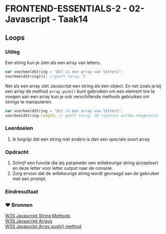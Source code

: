 # FRONTEND-ESSENTIALS-2 - 02-Javascript - Taak14

## Loops

### Uitleg

Een string kun je zien als een array van letters. 

```js
var voorbeeldString = "Dit is een array van letters";
voorbeeldString[0]; //geeft terug: D
```
Net als een array ziet Javascript een string als een object. En net zoals je bij een array de method `array.push()` kunt gebruiken om een element toe te voegen aan een array kun je ook verschillende methods gebruiken om strings te manipuleren.

```js
var voorbeeldString = "Dit is een array van letters";
voorbeeldString.length; // geeft terug: 28 (spaties worden meegeteld)
```

### Leerdoelen

1. Ik begrijp dat een string niet anders is dan een speciale soort array

### Opdracht

1. Schrijf een functie die als parameter een willekeurige string accepteert en deze letter voor letter output naar de console.
2. Zorg ervoor dat de willekeurige string wordt gevraagd aan de gebruiker met een prompt.

### Eindresultaat


### :heart: Bronnen
[W3S Javascript String Methods](https://www.w3schools.com/js/js_string_methods.asp)  
[W3S Javascript Arrays](https://www.w3schools.com/js/js_arrays.asp)  
[W3S Javascript Array push() method](https://www.w3schools.com/jsref/jsref_push.asp)